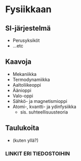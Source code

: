 # Fysiikkaan

## SI-järjestelmä
* Perusyksiköt
* ...etc

## Kaavoja
* Mekaniikka
* Termodynamiikka
* Aaltoliikeoppi
* Äänioppi 
* Valo-oppi
* Sähkö- ja magnetismioppi
* Atomi-, kvantti- ja ydinfysiikka
    * sis. suhteellisuusteoria

## Taulukoita
* (kuten yllä?)

### LINKIT ERI TIEDOSTOIHIN 

